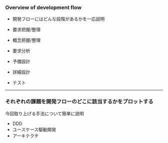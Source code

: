 ### Overview of development flow
- 開発フローにはどんな段階があるかを一応説明

- 要求把握/整理
- 概念把握/整理
- 要求分析
- 予備設計
- 詳細設計
- テスト

---

### それぞれの課題を開発フローのどこに該当するかをプロットする
今回取り上げる手法について簡単に説明
- DDD
- ユースケース駆動開発
- アーキテクチ
